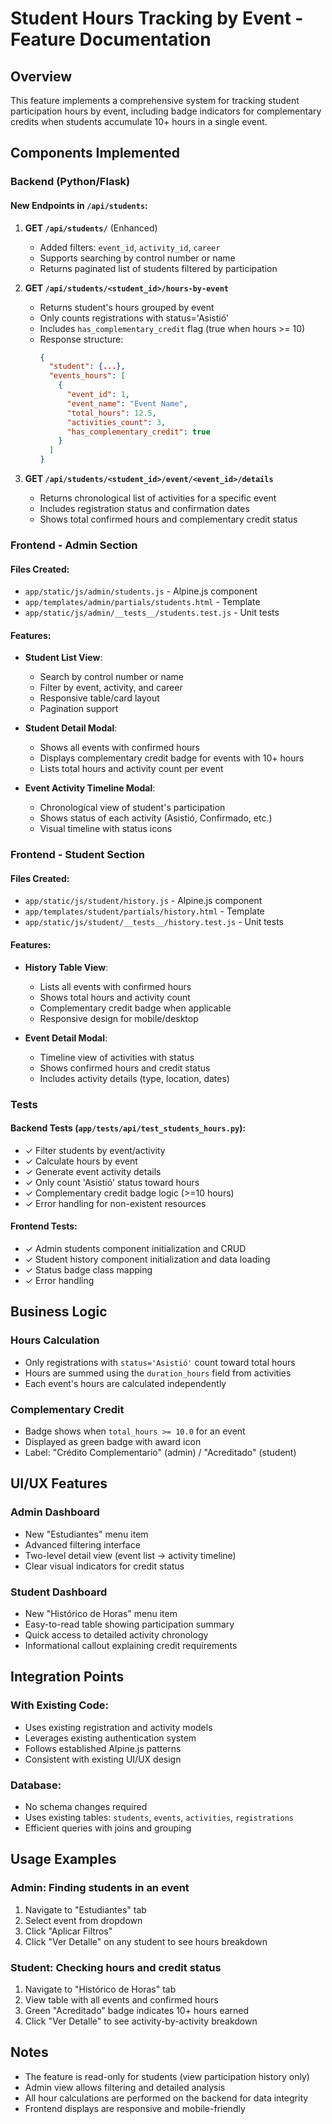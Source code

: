 # Student Hours Tracking by Event - Feature Documentation

## Overview

This feature implements a comprehensive system for tracking student participation hours by event, including badge indicators for complementary credits when students accumulate 10+ hours in a single event.

## Components Implemented

### Backend (Python/Flask)

#### New Endpoints in `/api/students`:

1. **GET `/api/students/`** (Enhanced)
   - Added filters: `event_id`, `activity_id`, `career`
   - Supports searching by control number or name
   - Returns paginated list of students filtered by participation

2. **GET `/api/students/<student_id>/hours-by-event`**
   - Returns student's hours grouped by event
   - Only counts registrations with status='Asistió'
   - Includes `has_complementary_credit` flag (true when hours >= 10)
   - Response structure:
     ```json
     {
       "student": {...},
       "events_hours": [
         {
           "event_id": 1,
           "event_name": "Event Name",
           "total_hours": 12.5,
           "activities_count": 3,
           "has_complementary_credit": true
         }
       ]
     }
     ```

3. **GET `/api/students/<student_id>/event/<event_id>/details`**
   - Returns chronological list of activities for a specific event
   - Includes registration status and confirmation dates
   - Shows total confirmed hours and complementary credit status

### Frontend - Admin Section

#### Files Created:

- `app/static/js/admin/students.js` - Alpine.js component
- `app/templates/admin/partials/students.html` - Template
- `app/static/js/admin/__tests__/students.test.js` - Unit tests

#### Features:

- **Student List View**:
  - Search by control number or name
  - Filter by event, activity, and career
  - Responsive table/card layout
  - Pagination support

- **Student Detail Modal**:
  - Shows all events with confirmed hours
  - Displays complementary credit badge for events with 10+ hours
  - Lists total hours and activity count per event

- **Event Activity Timeline Modal**:
  - Chronological view of student's participation
  - Shows status of each activity (Asistió, Confirmado, etc.)
  - Visual timeline with status icons

### Frontend - Student Section

#### Files Created:

- `app/static/js/student/history.js` - Alpine.js component
- `app/templates/student/partials/history.html` - Template
- `app/static/js/student/__tests__/history.test.js` - Unit tests

#### Features:

- **History Table View**:
  - Lists all events with confirmed hours
  - Shows total hours and activity count
  - Complementary credit badge when applicable
  - Responsive design for mobile/desktop

- **Event Detail Modal**:
  - Timeline view of activities with status
  - Shows confirmed hours and credit status
  - Includes activity details (type, location, dates)

### Tests

#### Backend Tests (`app/tests/api/test_students_hours.py`):

- ✓ Filter students by event/activity
- ✓ Calculate hours by event
- ✓ Generate event activity details
- ✓ Only count 'Asistió' status toward hours
- ✓ Complementary credit badge logic (>=10 hours)
- ✓ Error handling for non-existent resources

#### Frontend Tests:

- ✓ Admin students component initialization and CRUD
- ✓ Student history component initialization and data loading
- ✓ Status badge class mapping
- ✓ Error handling

## Business Logic

### Hours Calculation

- Only registrations with `status='Asistió'` count toward total hours
- Hours are summed using the `duration_hours` field from activities
- Each event's hours are calculated independently

### Complementary Credit

- Badge shows when `total_hours >= 10.0` for an event
- Displayed as green badge with award icon
- Label: "Crédito Complementario" (admin) / "Acreditado" (student)

## UI/UX Features

### Admin Dashboard

- New "Estudiantes" menu item
- Advanced filtering interface
- Two-level detail view (event list → activity timeline)
- Clear visual indicators for credit status

### Student Dashboard

- New "Histórico de Horas" menu item
- Easy-to-read table showing participation summary
- Quick access to detailed activity chronology
- Informational callout explaining credit requirements

## Integration Points

### With Existing Code:

- Uses existing registration and activity models
- Leverages existing authentication system
- Follows established Alpine.js patterns
- Consistent with existing UI/UX design

### Database:

- No schema changes required
- Uses existing tables: `students`, `events`, `activities`, `registrations`
- Efficient queries with joins and grouping

## Usage Examples

### Admin: Finding students in an event

1. Navigate to "Estudiantes" tab
2. Select event from dropdown
3. Click "Aplicar Filtros"
4. Click "Ver Detalle" on any student to see hours breakdown

### Student: Checking hours and credit status

1. Navigate to "Histórico de Horas" tab
2. View table with all events and confirmed hours
3. Green "Acreditado" badge indicates 10+ hours earned
4. Click "Ver Detalle" to see activity-by-activity breakdown

## Notes

- The feature is read-only for students (view participation history only)
- Admin view allows filtering and detailed analysis
- All hour calculations are performed on the backend for data integrity
- Frontend displays are responsive and mobile-friendly
